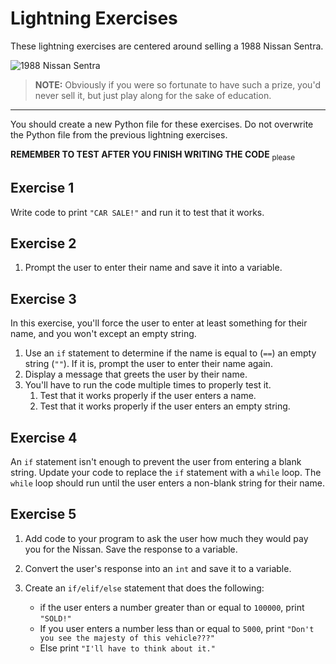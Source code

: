 # Lightning Exercises

These lightning exercises are centered around selling a 1988 Nissan Sentra.

![1988 Nissan Sentra](https://upload.wikimedia.org/wikipedia/commons/thumb/1/1b/Nissan_Sentra_coupe_--_07-09-2009.jpg/640px-Nissan_Sentra_coupe_--_07-09-2009.jpg)

> **NOTE:** Obviously if you were so fortunate to have such a prize, you'd never sell it, but just play along for the sake of education.

---

You should create a new Python file for these exercises. Do not overwrite the Python file from the previous lightning exercises.

**REMEMBER TO TEST AFTER YOU FINISH WRITING THE CODE** <sub>please</sub>

## Exercise 1

Write code to print `"CAR SALE!"` and  run it to test that it works.

## Exercise 2

1. Prompt the user to enter their name and save it into a variable.

## Exercise 3

In this exercise, you'll force the user to enter at least something for their name, and you won't except an empty string.

1. Use an `if` statement to determine if the name is equal to (`==`) an empty string (`""`). If it is, prompt the user to enter their name again.
1. Display a message that greets the user by their name.
1. You'll have to run the code multiple times to properly test it.
    1. Test that it works properly if the user enters a name.
    1. Test that it works properly if the user enters an empty string.

## Exercise 4

An `if` statement isn't enough to prevent the user from entering a blank string. Update your code to replace the `if` statement with a `while` loop. The `while` loop should run until the user enters a non-blank string for their name.

## Exercise 5

1. Add code to your program to ask the user how much they would pay you for the Nissan. Save the response to a variable.
1. Convert the user's response into an `int` and save it to a variable.
1. Create an `if/elif/else` statement that does the following:

    * if the user enters a number greater than or equal to `100000`, print `"SOLD!"`
    * If you user enters a number less than or equal to `5000`, print `"Don't you see the majesty of this vehicle???"`
    * Else print `"I'll have to think about it."`

